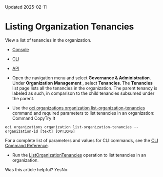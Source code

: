 Updated 2025-02-11
# Listing Organization Tenancies
View a list of tenancies in the organization.
  * [Console](https://docs.oracle.com/en-us/iaas/Content/General/organization/organizationtenancies-list.htm)
  * [CLI](https://docs.oracle.com/en-us/iaas/Content/General/organization/organizationtenancies-list.htm)
  * [API](https://docs.oracle.com/en-us/iaas/Content/General/organization/organizationtenancies-list.htm)


  * Open the navigation menu and select **Governance & Administration**. Under **Organization Management** , select **Tenancies**.
The **Tenancies** list page lists all the tenancies in the organization. The parent tenancy is labeled as such, in comparison to the child tenancies subsumed under the parent.
  * Use the [oci organizations organization list-organization-tenancies](https://docs.oracle.com/iaas/tools/oci-cli/latest/oci_cli_docs/cmdref/organizations/organization/list-organization-tenancies.html) command and required parameters to list tenancies in an organization:
Command
CopyTry It
```
oci organizations organization list-organization-tenancies --organization-id [text] [OPTIONS]
```

For a complete list of parameters and values for CLI commands, see the [CLI Command Reference](https://docs.oracle.com/iaas/tools/oci-cli/latest).
  * Run the [ListOrganizationTenancies](https://docs.oracle.com/iaas/api/#/en/organizations/latest/Organization/ListOrganizationTenancies) operation to list tenancies in an organization.


Was this article helpful?
YesNo

